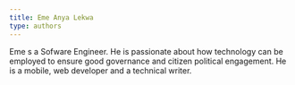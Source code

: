 ```yaml
---
title: Eme Anya Lekwa
type: authors
---
```

Eme s a Sofware Engineer. He is passionate about how technology can be employed to ensure good governance and citizen political engagement. He is a mobile, web developer and a technical writer.